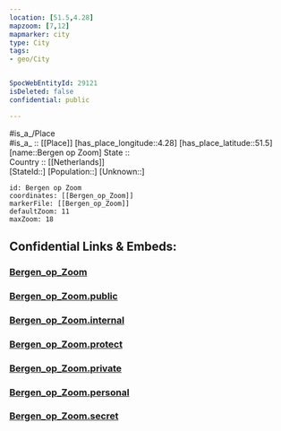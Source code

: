 ```yaml
---
location: [51.5,4.28] 
mapzoom: [7,12] 
mapmarker: city 
type: City
tags:
- geo/City


SpocWebEntityId: 29121
isDeleted: false
confidential: public

---
```

#is_a_/Place  
#is_a_ :: [[Place]] 
[has_place_longitude::4.28] 
[has_place_latitude::51.5] 
[name::Bergen op Zoom] 
State ::  
Country :: [[Netherlands]]  
[StateId::] 
[Population::] 
[Unknown::] 


```leaflet
id: Bergen op Zoom
coordinates: [[Bergen_op_Zoom]] 
markerFile: [[Bergen_op_Zoom]] 
defaultZoom: 11 
maxZoom: 18
```


## Confidential Links & Embeds: 

### [Bergen_op_Zoom](/_Standards/Earth/Continent/Europe/Europe~West/Netherlands/Provinces~Netherlands/Noord-Brabant/City/Bergen_op_Zoom.md) 

### [Bergen_op_Zoom.public](/_public/Earth/Continent/Europe/Europe~West/Netherlands/Provinces~Netherlands/Noord-Brabant/City/Bergen_op_Zoom.public.md) 

### [Bergen_op_Zoom.internal](/_internal/Earth/Continent/Europe/Europe~West/Netherlands/Provinces~Netherlands/Noord-Brabant/City/Bergen_op_Zoom.internal.md) 

### [Bergen_op_Zoom.protect](/_protect/Earth/Continent/Europe/Europe~West/Netherlands/Provinces~Netherlands/Noord-Brabant/City/Bergen_op_Zoom.protect.md) 

### [Bergen_op_Zoom.private](/_private/Earth/Continent/Europe/Europe~West/Netherlands/Provinces~Netherlands/Noord-Brabant/City/Bergen_op_Zoom.private.md) 

### [Bergen_op_Zoom.personal](/_personal/Earth/Continent/Europe/Europe~West/Netherlands/Provinces~Netherlands/Noord-Brabant/City/Bergen_op_Zoom.personal.md) 

### [Bergen_op_Zoom.secret](/_secret/Earth/Continent/Europe/Europe~West/Netherlands/Provinces~Netherlands/Noord-Brabant/City/Bergen_op_Zoom.secret.md)

